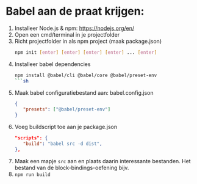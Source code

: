# Babel aan de praat krijgen:

1. Installeer Node.js & npm: https://nodejs.org/en/
2. Open een cmd/terminal in je projectfolder
3. Richt projectfolder in als npm project (maak package.json)
   ```sh
   npm init [enter] [enter] [enter] [enter] ... [enter]
   ```
4. Installeer babel dependencies
   ```sh
   npm install @babel/cli @babel/core @babel/preset-env
   ```sh
5. Maak babel configuratiebestand aan: babel.config.json
   ```json
   {
      "presets": ["@babel/preset-env"]
   }
   ```
6. Voeg buildscript toe aan je package.json
   ```json
   "scripts": {
      "build": "babel src -d dist",
   },
   ```
7. Maak een mapje `src` aan en plaats daarin interessante bestanden. Het bestand van de block-bindings-oefening bijv.
8. `npm run build`